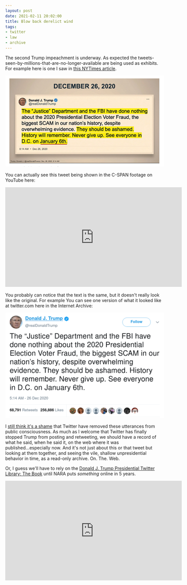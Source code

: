 ```yaml
---
layout: post
date: 2021-02-11 20:02:00
title: Blow back derelict wind
tags:
- twitter
- law
- archive
---
```


The second Trump impeachment is underway. As expected the
tweets-seen-by-millions-that-are-no-longer-available are being used as
exhibits. For example here is one I saw in [this NYTimes
article](https://www.nytimes.com/2021/02/10/us/politics/trump-impeachment-takeaways-day-2.html).

<a href="https://www.nytimes.com/2021/02/10/us/politics/trump-impeachment-takeaways-day-2.html">
  <img class="img-responsive" src="/images/trump-tweet-nytimes.png">
</a>

You can actually see this tweet being shown in the C-SPAN footage on YouTube
here:

<iframe width="560" height="315" src="https://www.youtube.com/embed/yiCPdI0rW68?start=5388" frameborder="0" allow="accelerometer; autoplay; clipboard-write; encrypted-media; gyroscope; picture-in-picture" allowfullscreen></iframe>

You probably can notice that the text is the same, but it doesn't really look
like the original. For example You can see one version of what it looked like
at twitter.com here in the Internet Archive:

<a href="https://web.archive.org/web/20210107001513/https://twitter.com/realDonaldTrump/status/1342821189077622792">
  <img class="img-responsive" src="/images/trump-tweet-ia.png">
</a>

I [still think it's a shame](https://inkdroid.org/2021/01/21/trumps-tweets/)
that Twitter have removed these utterances from public consciousness. As much
as I welcome that Twitter has finally stopped Trump from posting and
retweeting, we should have a record of what he said, when he said it, on the
web where it was published...especially now. And it's not just about this or
that tweet but looking at them together, and seeing the vile, shallow
unpresidential behavior in time, as a read-only archive. On. The. Web.

Or, I guess we'll have to rely on the [Donald J. Trump Presidential Twitter
Library: The Book](https://www.youtube.com/watch?v=U5W2jtDXDu4) until NARA puts
*something* online in 5 years.

<iframe width="560" height="315" src="https://www.youtube.com/embed/U5W2jtDXDu4" frameborder="0" allow="accelerometer; autoplay; clipboard-write; encrypted-media; gyroscope; picture-in-picture" allowfullscreen></iframe>

